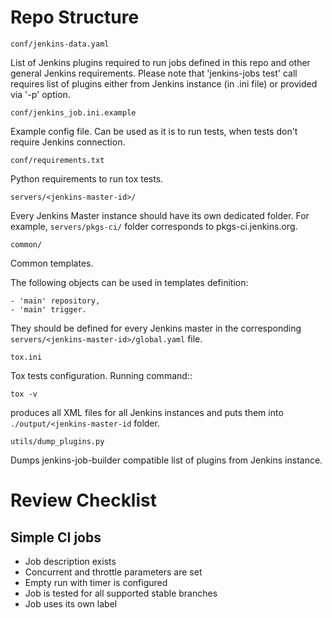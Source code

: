 Repo Structure
==============

``conf/jenkins-data.yaml``

  List of Jenkins plugins required to run jobs defined in this repo
  and other general Jenkins requirements.
  Please note that 'jenkins-jobs test' call requires list of plugins
  either from Jenkins instance (in .ini file) or provided via
  '-p' option.

``conf/jenkins_job.ini.example``

  Example config file. Can be used as it is to run tests, when tests
  don't require Jenkins connection.

``conf/requirements.txt``

  Python requirements to run tox tests.

``servers/<jenkins-master-id>/``

  Every Jenkins Master instance should have its own dedicated
  folder. For example, ``servers/pkgs-ci/`` folder corresponds to
  pkgs-ci.jenkins.org.

``common/``

  Common templates.

  The following objects can be used in templates definition:

    - 'main' repository,
    - 'main' trigger.

  They should be defined for every Jenkins master in the corresponding
  ``servers/<jenkins-master-id>/global.yaml`` file.

``tox.ini``

  Tox tests configuration. Running command::

    tox -v

  produces all XML files for all Jenkins instances and puts them
  into ``./output/<jenkins-master-id`` folder.

``utils/dump_plugins.py``

  Dumps jenkins-job-builder compatible list of plugins
  from Jenkins instance.



Review Checklist
================

Simple CI jobs
--------------

* Job description exists
* Concurrent and throttle parameters are set
* Empty run with timer is configured
* Job is tested for all supported stable branches
* Job uses its own label
